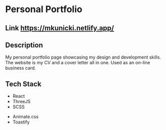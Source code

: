 # Personal Portfolio


## Link https://mkunicki.netlify.app/


## Description
My personal portfolio page showcasing my design and development skills. The website is my CV and a cover letter all in one.
Used as an on-line business card.


## Tech Stack
- React
- ThreeJS
- SCSS
* Animate.css
* Toastify
